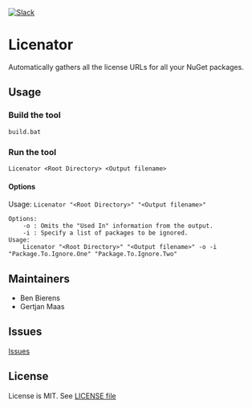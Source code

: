 [![Slack](https://philips-software-slackin.now.sh/badge.svg)](https://philips-software-slackin.now.sh)

# Licenator

Automatically gathers all the license URLs for all your NuGet packages.

## Usage

### Build the tool

```
build.bat
```

### Run the tool
```
Licenator <Root Directory> <Output filename>
```

#### Options 

Usage: `Licenator "<Root Directory>" "<Output filename>"`

```
Options:
    -o : Omits the "Used In" information from the output.
    -i : Specify a list of packages to be ignored.
Usage: 
    Licenator "<Root Directory>" "<Output filename>" -o -i "Package.To.Ignore.One" "Package.To.Ignore.Two"
```

## Maintainers

- Ben Bierens
- Gertjan Maas

## Issues

[Issues](https://github.com/philips-software/licenator/issues)

## License

License is MIT. See [LICENSE file](LICENSE.md)